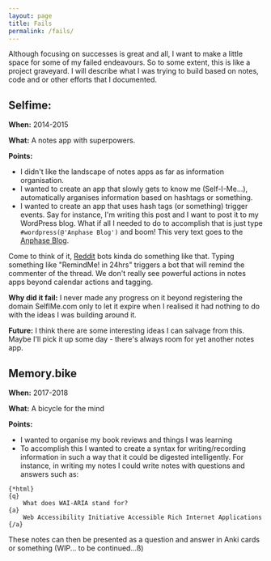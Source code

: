 ```yaml
---
layout: page
title: Fails
permalink: /fails/
---
```


Although focusing on successes is great and all, I want to make a little space for some of my failed endeavours. So to some extent, this is like a project graveyard. I will describe what I was trying to build based on notes, code and or other efforts that I documented.

Selfime:
---
**When:** 2014-2015

**What:** A notes app with superpowers.

**Points:**
- I didn't like the landscape of notes apps as far as information organisation. 
- I wanted to create an app that slowly gets to know me (Self-I-Me...), automatically arganises information based on hashtags or something. 
- I wanted to create an app that uses hash tags (or something) trigger events. Say for instance, I'm writing this post and I want to post it to my WordPress blog. What if all I needed to do to accomplish that is just type ```#wordpress(@'Anphase Blog')``` and boom! This very text goes to the [Anphase Blog](https://anphase.com).

Come to think of it, [Reddit](https://reddit.com) bots kinda do something like that. Typing something like "RemindMe! in 24hrs" triggers a bot that will remind the commenter of the thread. We don't really see powerful actions in notes apps beyond calendar actions and tagging.

**Why did it fail:** I never made any progress on it beyond registering the domain SelfIMe.com only to let it expire when I realised it had nothing to do with the ideas I was building around it.

**Future:** I think there are some interesting ideas I can salvage from this. Maybe I'll pick it up some day - there's always room for yet another notes app.

Memory.bike
---
**When:** 2017-2018

**What:** A bicycle for the mind

**Points:**
- I wanted to organise my book reviews and things I was learning
- To accomplish this I wanted to create a syntax for writing/recording information in such a way that it could be digested intelligently. For instance, in writing my notes I could write notes with questions and answers such as:
```.env
{*html}
{q}
	What does WAI-ARIA stand for?
{a}
	Web Accessibility Initiative Accessible Rich Internet Applications
{/a}
```
These notes can then be presented as a question and answer in Anki cards or something
(WIP... to be continued...ß)
